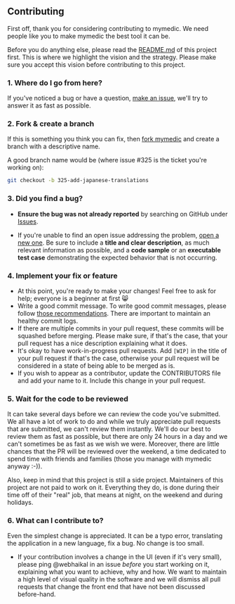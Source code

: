 ## Contributing

First off, thank you for considering contributing to mymedic. We need people like
you to make mymedic the best tool it can be.

Before you do anything else, please read the [README.md](readme.md) of this project first.
This is where we highlight the vision and the strategy. Please make sure you
accept this vision before contributing to this project.

### 1. Where do I go from here?

If you've noticed a bug or have a question, [make an issue](https://github.com/StrixTech/mymedic/issues/new),
we'll try to answer it as fast as possible.

### 2. Fork & create a branch

If this is something you think you can fix, then
[fork mymedic](https://help.github.com/articles/fork-a-repo)
and create a branch with a descriptive name.

A good branch name would be (where issue #325 is the ticket you're working on):

```sh
git checkout -b 325-add-japanese-translations
```

### 3. Did you find a bug?

* **Ensure the bug was not already reported** by searching on GitHub under
[Issues](https://github.com/StrixTech/mymedic/issues).

* If you're unable to find an open issue addressing the problem,
[open a new one](https://github.com/StrixTech/mymedic/issues/new).
Be sure to include a **title and clear description**, as much relevant
information as possible, and a **code sample** or an **executable test case**
demonstrating the expected behavior that is not occurring.

### 4. Implement your fix or feature

* At this point, you're ready to make your changes! Feel free to ask for help;
everyone is a beginner at first :smile_cat:
* Write a good commit message. To write good commit messages, please follow
[those recommendations](http://tbaggery.com/2008/04/19/a-note-about-git-commit-messages.html).
There are important to maintain an healthy commit logs.
* If there are multiple commits in your pull request, these commits will be
squashed before merging. Please make sure, if that's the case, that your pull
request has a nice description explaining what it does.
* It's okay to have work-in-progress pull requests. Add `[WIP]` in the title of
your pull request if that's the case, otherwise your pull request will be
considered in a state of being able to be merged as is.
* If you wish to appear as a contributor, update the CONTRIBUTORS file and
add your name to it. Include this change in your pull request.

### 5. Wait for the code to be reviewed

It can take several days before we can review the code you've submitted. We
all have a lot of work to do and while we truly appreciate pull requests that
are submitted, we can't review them instantly. We'll do our best to review
them as fast as possible, but there are only 24 hours in a day and we can't
sometimes be as fast as we wish we were. Moreover, there are little chances that
the PR will be reviewed over the weekend, a time dedicated to spend time with
friends and families (those you manage with mymedic anyway :-)).

Also, keep in mind that this project is still a side project. Maintainers of
this project are not paid to work on it. Everything they do, is done during
their time off of their "real" job, that means at night, on the weekend and
during holidays.

### 6. What can I contribute to?

Even the simplest change is appreciated. It can be a typo error, translating the
application in a new language, fix a bug. No change is too small.

* If your contribution involves a change in the UI (even if it's very small),
please ping @webhaikal in an issue *before* you start working on it, explaining
what you want to achieve, why and how. We want to maintain a high level of
visual quality in the software and we will dismiss all pull requests that change
the front end that have not been discussed before-hand.